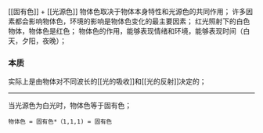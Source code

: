 [[固有色]] + [[光源色]]
物体色取决于物体本身特性和光源色的共同作用；
许多因素都会影响物体色，环境的影响是物体色变化的最主要因素；
红光照射下的白色物体，物体色是红色；
物体色的作用，能够表现情绪和环境，能够表现时间（白天，夕阳，夜晚）；
### 本质
实际上是由物体对不同波长的[[光的吸收]]和[[光的反射]]决定的；
***
当光源色为白光时，物体色等于固有色；
```
物体色 = 固有色*（1,1,1) = 固有色
```

